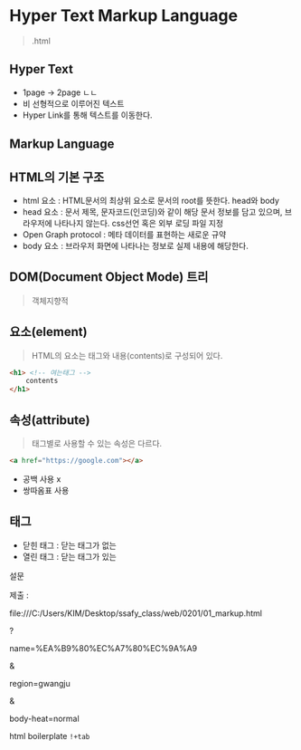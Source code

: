 # Hyper Text Markup Language

> .html

## Hyper Text

- 1page -> 2page ㄴㄴ
- 비 선형적으로 이루어진 텍스트
- Hyper Link를 통해 텍스트를 이동한다.



## Markup Language



## HTML의 기본 구조



- html 요소 : HTML문서의 최상위 요소로 문서의 root를 뜻한다. head와 body
- head 요소 : 문서 제목, 문자코드(인코딩)와 같이 해당 문서 정보를 담고 있으며, 브라우저에 나타나지 않는다. css선언 혹은 외부 로딩 파일 지정
- Open Graph protocol : 메타 데이터를 표현하는 새로운 규약
- body 요소 : 브라우저 화면에 나타나는 정보로 실제 내용에 해당한다.



## DOM(Document Object Mode) 트리

> 객체지향적



## 요소(element)

> HTML의 요소는 태그와 내용(contents)로 구성되어 있다.

```html
<h1> <!-- 여는태그 -->
    contents
</h1>
```



## 속성(attribute)

> 태그별로 사용할 수 있는 속성은 다르다.

```html
<a href="https://google.com"></a>
```



- 공백 사용 x
- 쌍따옴표 사용



## 태그

- 닫힌 태그 : 닫는 태그가 없는
- 열린 태그 : 닫는 태그가 있는



설문





제출 :

file:///C:/Users/KIM/Desktop/ssafy_class/web/0201/01_markup.html

?

name=%EA%B9%80%EC%A7%80%EC%9A%A9

&

region=gwangju

&

body-heat=normal



html boilerplate `!+tab`